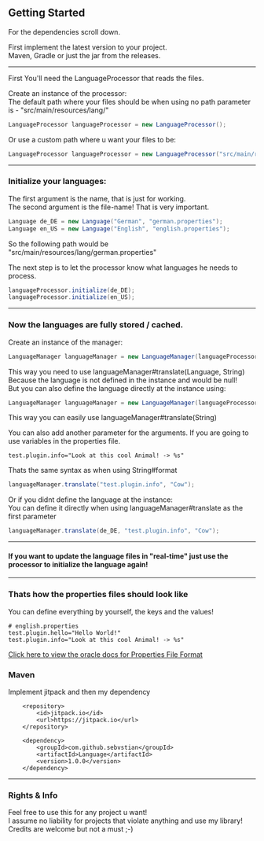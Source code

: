 
<h2>Getting Started</h2>
<p>For the dependencies scroll down.</p>

<p>First implement the latest version to your project. <br> Maven, Gradle or just the jar from the releases.</p>
<hr>
First You'll need the LanguageProcessor that reads the files.<br>

Create an instance of the processor:<br>
The default path where your files should be when using no path parameter is - "src/main/resources/lang/"

   ````java
   LanguageProcessor languageProcessor = new LanguageProcessor();
   ````


Or use a custom path where u want your files to be:<br>

   ````java
   LanguageProcessor languageProcessor = new LanguageProcessor("src/main/resources/languages/");
   ````

<hr>

<h3>Initialize your languages:</h3>
<p>The first argument is the name, that is just for working. <br> The second argument is the file-name! That is very important.</p>

````java
Language de_DE = new Language("German", "german.properties");
Language en_US = new Language("English", "english.properties");
````
<p>So the following path would be "src/main/resources/lang/german.properties"</p>

<p>The next step is to let the processor know what languages he needs to process.</p>

````java
languageProcessor.initialize(de_DE);
languageProcessor.initialize(en_US);
````
<hr>

<h3>Now the languages are fully stored / cached.</h3>


<p>Create an instance of the manager:</p>

````java
LanguageManager languageManager = new LanguageManager(languageProcessor);
````
This way you need to use languageManager#translate(Language, String)<br>
Because the language is not defined in the instance and would be null!<br>
But you can also define the language directly at the instance using:

````java
LanguageManager languageManager = new LanguageManager(languageProcessor, de_DE);
````
This way you can easily use languageManager#translate(String)

You can also add another parameter for the arguments. If you are going to use variables in the properties file.<br>
````properties
test.plugin.info="Look at this cool Animal! -> %s" 
````
Thats the same syntax as when using String#format
````java
languageManager.translate("test.plugin.info", "Cow");
````
Or if you didnt define the language at the instance:<br>
You can define it directly when using languageManager#translate as the first parameter
````java
languageManager.translate(de_DE, "test.plugin.info", "Cow");
````

<hr>

<h4>If you want to update the language files in "real-time" just use the processor to initialize the language again!</h4>

<hr>

<h3>Thats how the properties files should look like</h3>
<p>You can define everything by yourself, the keys and the values!</p>

````properties
# english.properties
test.plugin.hello="Hello World!"
test.plugin.info="Look at this cool Animal! -> %s"
````
<a href="https://docs.oracle.com/cd/E23095_01/Platform.93/ATGProgGuide/html/s0204propertiesfileformat01.html">Click here to view the oracle docs for Properties File Format</a>

<h3>Maven</h3>
<p>Implement jitpack and then my dependency</p>

        <repository>
            <id>jitpack.io</id>
            <url>https://jitpack.io</url>
        </repository>

        <dependency>
            <groupId>com.github.sebvstian</groupId>
            <artifactId>Language</artifactId>
            <version>1.0.0</version>
        </dependency>

<hr>

<h3>Rights & Info</h3>
<p>
Feel free to use this for any project u want!<br>
I assume no liability for projects that violate anything and use my library!<br>
Credits are welcome but not a must ;-)
</p>



   
